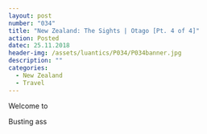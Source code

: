 ```yaml
---
layout: post
number: "034"
title: "New Zealand: The Sights | Otago [Pt. 4 of 4]"
action: Posted
datec: 25.11.2018
header-img: /assets/luantics/P034/P034banner.jpg
description: ""
categories:
  - New Zealand
  - Travel
---
```


Welcome to

Busting ass 

<div class="imageset">
	<div class="row">
		<img src="{{ baseurl }}/assets/luantics/P034/P034NZ01a.jpg" alt="" class="half"/>
		<img src="{{ baseurl }}/assets/luantics/P034/P034NZ01b.jpg" alt="" class="half"/>
	</div>
	<img src="{{ baseurl }}/assets/luantics/P034/P034NZ02.jpg" alt=""/>
</div>